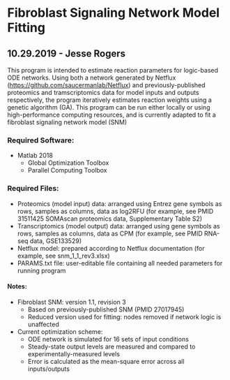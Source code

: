 # Fibroblast Signaling Network Model Fitting  
## 10.29.2019 - Jesse Rogers  

This program is intended to estimate reaction parameters for logic-based ODE networks. Using both a network generated by Netflux (https://github.com/saucermanlab/Netflux) and previously-published proteomics and tramscriptomics data for model inputs and outputs respectively, the program iteratively estimates reaction weights using a genetic algorithm (GA). This program can be run either locally or using high-performance computing resources, and is currently adapted to fit a fibroblast signaling network model (SNM)

### Required Software:  
* Matlab 2018
  * Global Optimization Toolbox
  * Parallel Computing Toolbox

### Required Files:  
* Proteomics (model input) data: arranged using Entrez gene symbols as rows, samples as columns, data as log2RFU (for example, see PMID 31511425 SOMAscan proteomics data, Supplementary Table S2)
* Transcriptomics (model output) data: arranged using gene symbols as rows, samples as columns, data as CPM (for example, see PMID RNA-seq data, GSE133529)
* Netflux model: prepared according to Netflux documentation (for example, see snm_1_1_rev3.xlsx)
* PARAMS.txt file: user-editable file containing all needed parameters for running program  

#### Notes:
* Fibroblast SNM: version 1.1, revision 3
  * Based on previously-published SNM (PMID 27017945)
  * Reduced version used for fitting: nodes removed if network logic is unaffected
* Current optimization scheme:
  * ODE network is simulated for 16 sets of input conditions
  * Steady-state output levels are measured and compared to experimentally-measured levels
  * Error is calculated as the mean-square error across all inputs/outputs